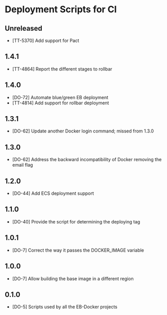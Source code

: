# Deployment Scripts for CI

## Unreleased

* [TT-5370] Add support for Pact

## 1.4.1

* [TT-4864] Report the different stages to rollbar

## 1.4.0

* [DO-72] Automate blue/green EB deployment
* [TT-4814] Add support for rollbar deployment

## 1.3.1

* [DO-62] Update another Docker login command; missed from 1.3.0

## 1.3.0

* [DO-62] Address the backward incompatibility of Docker removing the email flag

## 1.2.0

* [DO-44] Add ECS deployment support

## 1.1.0

* [DO-40] Provide the script for determining the deploying tag

## 1.0.1

* [DO-7] Correct the way it passes the DOCKER_IMAGE variable

## 1.0.0

* [DO-7] Allow building the base image in a different region

## 0.1.0

* [DO-5] Scripts used by all the EB-Docker projects
